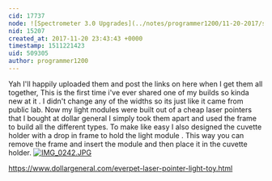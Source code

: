 ```yaml
---
cid: 17737
node: ![Spectrometer 3.0 Upgrades](../notes/programmer1200/11-20-2017/spectrometer-3-0-upgrades)
nid: 15207
created_at: 2017-11-20 23:43:43 +0000
timestamp: 1511221423
uid: 509305
author: programmer1200
---
```


Yah I'll happily uploaded them and post the links on here when I get them all together, This is the first time i've ever shared one of my builds so kinda new at it . I didn't change any of the widths so its just like it came from public lab. Now my light modules were built out of a cheap laser pointers that I bought at dollar general I simply took them apart and used the frame to build all the different types. To make like easy I also designed the cuvette holder with a drop in frame to hold the light module . This way you can remove the frame and insert the module and then place it in the cuvette holder.
[![IMG_0242.JPG](https://publiclab.org/system/images/photos/000/022/502/large/IMG_0242.JPG)](https://publiclab.org/system/images/photos/000/022/502/original/IMG_0242.JPG)


https://www.dollargeneral.com/everpet-laser-pointer-light-toy.html
